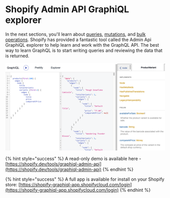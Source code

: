 # Shopify Admin API GraphiQL explorer

In the next sections, you'll learn about [queries](queries.md), [mutations](mutations.md), and [bulk operations](../bulk-operations.md). Shopify has provided a fantastic tool called the Admin Api GraphiQL explorer to help learn and work with the GraphQL API. The best way to learn GraphQL is to start writing queries and reviewing the data that is returned.

![Shopify Admin API GraphiQL explorer](<../../../.gitbook/assets/image (3).png>)

{% hint style="success" %}
A read-only demo is available here - [https://shopify.dev/tools/graphiql-admin-api](https://shopify.dev/tools/graphiql-admin-api)
{% endhint %}

{% hint style="success" %}
A full app is available for install on your Shopify store: [https://shopify-graphiql-app.shopifycloud.com/login](https://shopify-graphiql-app.shopifycloud.com/login)
{% endhint %}
